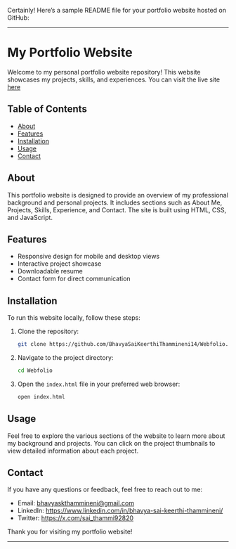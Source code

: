 Certainly! Here’s a sample README file for your portfolio website hosted on GitHub:

---

# My Portfolio Website

Welcome to my personal portfolio website repository! This website showcases my projects, skills, and experiences. You can visit the live site [here](https://github.com/BhavyaSaiKeerthiThammineni14/Webfolio)

## Table of Contents

- [About](#about)
- [Features](#features)
- [Installation](#installation)
- [Usage](#usage)
- [Contact](#contact)

## About

This portfolio website is designed to provide an overview of my professional background and personal projects. It includes sections such as About Me, Projects, Skills, Experience, and Contact. The site is built using HTML, CSS, and JavaScript.

## Features

- Responsive design for mobile and desktop views
- Interactive project showcase
- Downloadable resume
- Contact form for direct communication

## Installation

To run this website locally, follow these steps:

1. Clone the repository:

    ```bash
    git clone https://github.com/BhavyaSaiKeerthiThammineni14/Webfolio.git
    ```

2. Navigate to the project directory:

    ```bash
    cd Webfolio
    ```

3. Open the `index.html` file in your preferred web browser:

    ```bash
    open index.html
    ```

## Usage

Feel free to explore the various sections of the website to learn more about my background and projects. You can click on the project thumbnails to view detailed information about each project.


## Contact

If you have any questions or feedback, feel free to reach out to me:

- Email: bhavyaskthammineni@gmail.com
- LinkedIn: https://www.linkedin.com/in/bhavya-sai-keerthi-thammineni/
- Twitter: https://x.com/sai_thammi92820

Thank you for visiting my portfolio website!

---
